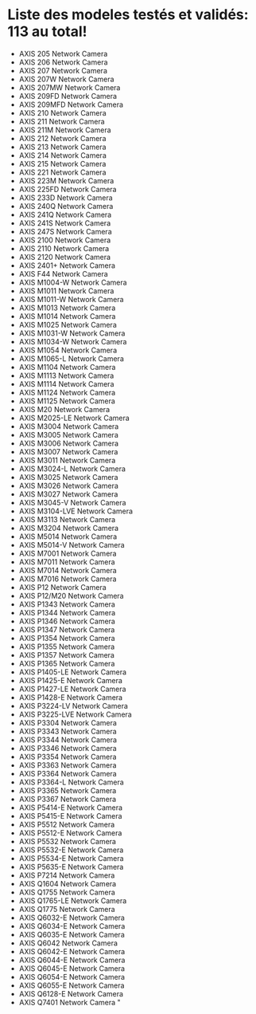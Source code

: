 # Liste des modeles testés et validés: 113 au total!
- AXIS 205 Network Camera
- AXIS 206 Network Camera
- AXIS 207 Network Camera
- AXIS 207W Network Camera
- AXIS 207MW Network Camera
- AXIS 209FD Network Camera
- AXIS 209MFD Network Camera
- AXIS 210 Network Camera
- AXIS 211 Network Camera
- AXIS 211M Network Camera
- AXIS 212 Network Camera
- AXIS 213 Network Camera
- AXIS 214 Network Camera
- AXIS 215 Network Camera
- AXIS 221 Network Camera
- AXIS 223M Network Camera
- AXIS 225FD Network Camera
- AXIS 233D Network Camera
- AXIS 240Q Network Camera
- AXIS 241Q Network Camera
- AXIS 241S Network Camera
- AXIS 247S Network Camera
- AXIS 2100 Network Camera
- AXIS 2110 Network Camera
- AXIS 2120 Network Camera
- AXIS 2401+ Network Camera
- AXIS F44 Network Camera
- AXIS M1004-W Network Camera
- AXIS M1011 Network Camera
- AXIS M1011-W Network Camera
- AXIS M1013 Network Camera
- AXIS M1014 Network Camera
- AXIS M1025 Network Camera
- AXIS M1031-W Network Camera
- AXIS M1034-W Network Camera
- AXIS M1054 Network Camera
- AXIS M1065-L Network Camera
- AXIS M1104 Network Camera
- AXIS M1113 Network Camera
- AXIS M1114 Network Camera
- AXIS M1124 Network Camera
- AXIS M1125 Network Camera
- AXIS M20 Network Camera
- AXIS M2025-LE Network Camera
- AXIS M3004 Network Camera
- AXIS M3005 Network Camera
- AXIS M3006 Network Camera
- AXIS M3007 Network Camera
- AXIS M3011 Network Camera
- AXIS M3024-L Network Camera
- AXIS M3025 Network Camera
- AXIS M3026 Network Camera
- AXIS M3027 Network Camera
- AXIS M3045-V Network Camera
- AXIS M3104-LVE Network Camera
- AXIS M3113 Network Camera
- AXIS M3204 Network Camera
- AXIS M5014 Network Camera
- AXIS M5014-V Network Camera
- AXIS M7001 Network Camera
- AXIS M7011 Network Camera
- AXIS M7014 Network Camera
- AXIS M7016 Network Camera
- AXIS P12 Network Camera
- AXIS P12/M20 Network Camera
- AXIS P1343 Network Camera
- AXIS P1344 Network Camera
- AXIS P1346 Network Camera
- AXIS P1347 Network Camera
- AXIS P1354 Network Camera
- AXIS P1355 Network Camera
- AXIS P1357 Network Camera
- AXIS P1365 Network Camera
- AXIS P1405-LE Network Camera
- AXIS P1425-E Network Camera
- AXIS P1427-LE Network Camera
- AXIS P1428-E Network Camera
- AXIS P3224-LV Network Camera
- AXIS P3225-LVE Network Camera
- AXIS P3304 Network Camera
- AXIS P3343 Network Camera
- AXIS P3344 Network Camera
- AXIS P3346 Network Camera
- AXIS P3354 Network Camera
- AXIS P3363 Network Camera
- AXIS P3364 Network Camera
- AXIS P3364-L Network Camera
- AXIS P3365 Network Camera
- AXIS P3367 Network Camera
- AXIS P5414-E Network Camera
- AXIS P5415-E Network Camera
- AXIS P5512 Network Camera
- AXIS P5512-E Network Camera
- AXIS P5532 Network Camera
- AXIS P5532-E Network Camera
- AXIS P5534-E Network Camera
- AXIS P5635-E Network Camera
- AXIS P7214 Network Camera
- AXIS Q1604 Network Camera
- AXIS Q1755 Network Camera
- AXIS Q1765-LE Network Camera
- AXIS Q1775 Network Camera
- AXIS Q6032-E Network Camera
- AXIS Q6034-E Network Camera
- AXIS Q6035-E Network Camera
- AXIS Q6042 Network Camera
- AXIS Q6042-E Network Camera
- AXIS Q6044-E Network Camera
- AXIS Q6045-E Network Camera
- AXIS Q6054-E Network Camera
- AXIS Q6055-E Network Camera
- AXIS Q6128-E Network Camera
- AXIS Q7401 Network Camera
"
